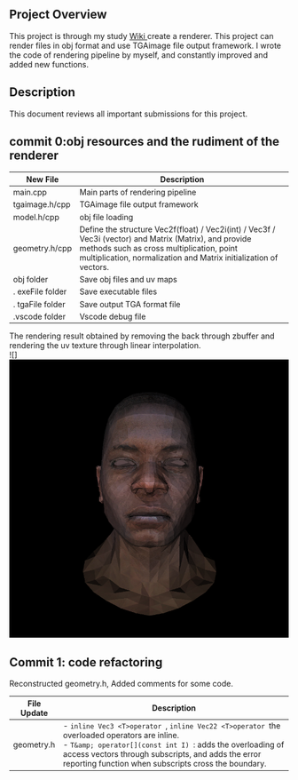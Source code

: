 ## Project Overview

This project is through my study [Wiki ](https://github.com/ssloy/tinyrenderer/wiki)create a renderer. This project can render files in obj format and use TGAimage file output framework. I wrote the code of rendering pipeline by myself, and constantly improved and added new functions.

## Description

This document reviews all important submissions for this project.

## commit 0:obj resources and the rudiment of the renderer

| New File         | Description                                                                                                                                                                                                              |
| ---------------- | ------------------------------------------------------------------------------------------------------------------------------------------------------------------------------------------------------------------------ |
| main.cpp         | Main parts of rendering pipeline                                                                                                                                                                                         |
| tgaimage.h/cpp   | TGAimage file output framework                                                                                                                                                                                           |
| model.h/cpp      | obj file loading                                                                                                                                                                                                         |
| geometry.h/cpp   | Define the structure Vec2f(float) / Vec2i(int) / Vec3f / Vec3i (vector) and Matrix (Matrix), and provide methods such as cross multiplication, point multiplication, normalization and Matrix initialization of vectors. |
| obj folder       | Save obj files and uv maps                                                                                                                                                                                               |
| . exeFile folder | Save executable files                                                                                                                                                                                                    |
| . tgaFile folder | Save output TGA format file                                                                                                                                                                                              |
| .vscode folder   | Vscode debug file                                                                                                                                                                                                        |

The rendering result obtained by removing the back through zbuffer and rendering the uv texture through linear interpolation.<br />![]
<img src="https://github.com/a446187673/MyTinyRenderer/blob/master/picture/output.png?raw=true"></img>

## Commit 1: code refactoring

Reconstructed geometry.h, Added comments for some code.

| File Update | Description                                                                                                                                                                                                                                                                               |
| ----------- | ----------------------------------------------------------------------------------------------------------------------------------------------------------------------------------------------------------------------------------------------------------------------------------------- |
| geometry.h  | - `inline Vec3 <T>operator `, `inline Vec22 <T>operator `the overloaded operators are inline. <br />- `T&amp; operator[](const int I) `: adds the overloading of access vectors through subscripts, and adds the error reporting function when subscripts cross the boundary.<br /> |
